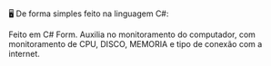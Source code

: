 🖥️ De forma simples feito na linguagem C#:
 

Feito em C# Form. Auxilia no monitoramento do computador, com monitoramento de CPU, DISCO, MEMORIA e tipo de conexão com a internet.
